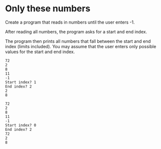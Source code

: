 # Only these numbers

Create a program that reads in numbers until the user enters -1.

After reading all numbers, the program asks for a start and end index.

The program then prints all numbers that fall between the start and end index (limits included).
You may assume that the user enters only possible values for the start and end index.

```console
72
2
8
11
-1
Start index? 1
End index? 2
2
8
```

```console
72
2
8
11
-1
Start index? 0
End index? 2
72
2
8
```